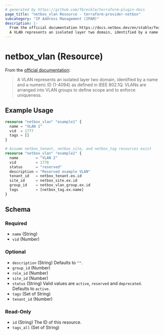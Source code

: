 ```yaml
---
# generated by https://github.com/fbreckle/terraform-plugin-docs
page_title: "netbox_vlan Resource - terraform-provider-netbox"
subcategory: "IP Address Management (IPAM)"
description: |-
  From the official documentation https://docs.netbox.dev/en/stable/features/vlans/#vlans:
  A VLAN represents an isolated layer two domain, identified by a name and a numeric ID (1-4094) as defined in IEEE 802.1Q. VLANs are arranged into VLAN groups to define scope and to enforce uniqueness.
---
```


# netbox_vlan (Resource)

From the [official documentation](https://docs.netbox.dev/en/stable/features/vlans/#vlans):

> A VLAN represents an isolated layer two domain, identified by a name and a numeric ID (1-4094) as defined in IEEE 802.1Q. VLANs are arranged into VLAN groups to define scope and to enforce uniqueness.

## Example Usage

```terraform
resource "netbox_vlan" "example1" {
  name = "VLAN 1"
  vid  = 1777
  tags = []
}

# Assume netbox_tenant, netbox_site, and netbox_tag resources exist
resource "netbox_vlan" "example2" {
  name        = "VLAN 2"
  vid         = 1778
  status      = "reserved"
  description = "Reserved example VLAN"
  tenant_id   = netbox_tenant.ex.id
  site_id     = netbox_site.ex.id
  group_id    = netbox_vlan_group.ex.id
  tags        = [netbox_tag.ex.name]
}
```

<!-- schema generated by tfplugindocs -->
## Schema

### Required

- `name` (String)
- `vid` (Number)

### Optional

- `description` (String) Defaults to `""`.
- `group_id` (Number)
- `role_id` (Number)
- `site_id` (Number)
- `status` (String) Valid values are `active`, `reserved` and `deprecated`. Defaults to `active`.
- `tags` (Set of String)
- `tenant_id` (Number)

### Read-Only

- `id` (String) The ID of this resource.
- `tags_all` (Set of String)



